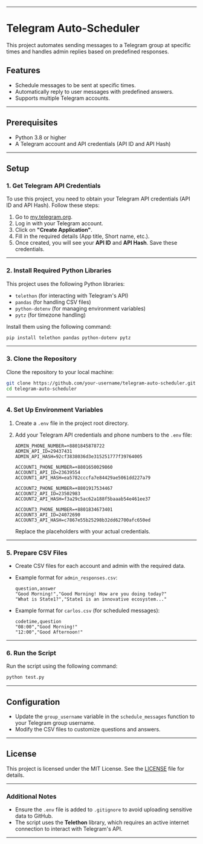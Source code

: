 
---

# Telegram Auto-Scheduler

This project automates sending messages to a Telegram group at specific times and handles admin replies based on predefined responses.

## Features
- Schedule messages to be sent at specific times.
- Automatically reply to user messages with predefined answers.
- Supports multiple Telegram accounts.

---

## Prerequisites
- Python 3.8 or higher
- A Telegram account and API credentials (API ID and API Hash)

---

## Setup

### 1. **Get Telegram API Credentials**
To use this project, you need to obtain your Telegram API credentials (API ID and API Hash). Follow these steps:

1. Go to [my.telegram.org](https://my.telegram.org).
2. Log in with your Telegram account.
3. Click on **"Create Application"**.
4. Fill in the required details (App title, Short name, etc.).
5. Once created, you will see your **API ID** and **API Hash**. Save these credentials.

---

### 2. **Install Required Python Libraries**
This project uses the following Python libraries:
- `telethon` (for interacting with Telegram's API)
- `pandas` (for handling CSV files)
- `python-dotenv` (for managing environment variables)
- `pytz` (for timezone handling)

Install them using the following command:

```bash
pip install telethon pandas python-dotenv pytz
```

---

### 3. **Clone the Repository**
Clone the repository to your local machine:

```bash
git clone https://github.com/your-username/telegram-auto-scheduler.git
cd telegram-auto-scheduler
```

---

### 4. **Set Up Environment Variables**
1. Create a `.env` file in the project root directory.
2. Add your Telegram API credentials and phone numbers to the `.env` file:

   ```env
   ADMIN_PHONE_NUMBER=+8801845878722
   ADMIN_API_ID=29437431
   ADMIN_API_HASH=92cf3838036d3e315251777f39764005

   ACCOUNT1_PHONE_NUMBER=+8801650029860
   ACCOUNT1_API_ID=23639554
   ACCOUNT1_API_HASH=ea5782cccfa7e84429ae5061dd227a79

   ACCOUNT2_PHONE_NUMBER=+8801917534467
   ACCOUNT2_API_ID=23502983
   ACCOUNT2_API_HASH=f3a29c5ac62a188f5baaab54e461ee37

   ACCOUNT3_PHONE_NUMBER=+8801834673401
   ACCOUNT3_API_ID=24072690
   ACCOUNT3_API_HASH=c7867e55b25298b32dd62700afc650ed
   ```

   Replace the placeholders with your actual credentials.

---

### 5. **Prepare CSV Files**
- Create CSV files for each account and admin with the required data.
- Example format for `admin_responses.csv`:

  ```csv
  question,answer
  "Good Morning!","Good Morning! How are you doing today?"
  "What is State1?","State1 is an innovative ecosystem..."
  ```

- Example format for `carlos.csv` (for scheduled messages):

  ```csv
  codetime,question
  "08:00","Good Morning!"
  "12:00","Good Afternoon!"
  ```

---

### 6. **Run the Script**
Run the script using the following command:

```bash
python test.py
```

---

## Configuration
- Update the `group_username` variable in the `schedule_messages` function to your Telegram group username.
- Modify the CSV files to customize questions and answers.

---

## License
This project is licensed under the MIT License. See the [LICENSE](LICENSE) file for details.

---

### **Additional Notes**
- Ensure the `.env` file is added to `.gitignore` to avoid uploading sensitive data to GitHub.
- The script uses the **Telethon** library, which requires an active internet connection to interact with Telegram's API.

---
